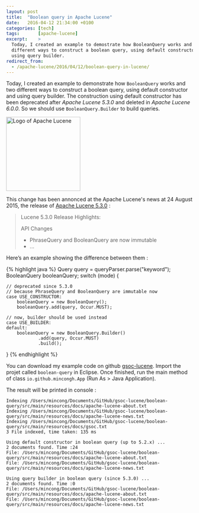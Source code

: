 ```yaml
---
layout: post
title:  "Boolean query in Apache Lucene"
date:   2016-04-12 21:34:00 +0100
categories: [tech]
tags:       [apache-lucene]
excerpt:    >
  Today, I created an example to demostrate how BooleanQuery works and two
  different ways to construct a boolean query, using default constructor and
  using query builder.
redirect_from:
  - /apache-lucene/2016/04/12/boolean-query-in-lucene/
---
```


Today, I created an example to demonstrate how `BooleanQuery` works and
two different ways to construct a boolean query, using default constructor and
using query builder. The construction using default constructor has been 
deprecated after _Apache Lucene 5.3.0_ and deleted in _Apache Lucene 6.0.0_. So 
we should use `BooleanQuery.Builder` to build queries.

<img src="{{ site.url }}/assets/logo-lucene.png" width="200" alt="Logo of Apache Lucene">

<!--more-->

This change has been annonced at the Apache Lucene's news at 24 August 2015,
the release of [Apache Lucene 5.3.0][2] :

> Lucene 5.3.0 Release Highlights:
>
> API Changes
>
> * PhraseQuery and BooleanQuery are now immutable
> * ...

Here’s an example showing the difference between them :

{% highlight java %}
Query query = queryParser.parse("keyword");
BooleanQuery booleanQuery;
switch (mode) {
    
    // deprecated since 5.3.0
    // because PhraseQuery and BooleanQuery are immutable now
    case USE_CONSTRUCTOR:
        booleanQuery = new BooleanQuery();
        booleanQuery.add(query, Occur.MUST);

    // now, builder should be used instead
    case USE_BUILDER:
    default:
        booleanQuery = new BooleanQuery.Builder()
                .add(query, Occur.MUST)
                .build();
}
{% endhighlight %}

You can download my example code on github [gsoc-lucene][1]. Import the projet 
called `boolean-query` in Eclipse. Once finished, run the main method of
class `io.github.mincongh.App` (Run As > Java Application).

The result will be printed in console :

```
Indexing /Users/mincong/Documents/GitHub/gsoc-lucene/boolean-query/src/main/resources/docs/apache-lucene-about.txt
Indexing /Users/mincong/Documents/GitHub/gsoc-lucene/boolean-query/src/main/resources/docs/apache-lucene-news.txt
Indexing /Users/mincong/Documents/GitHub/gsoc-lucene/boolean-query/src/main/resources/docs/gsoc.txt
3 File indexed, time taken: 135 ms

Using default constructor in boolean query (up to 5.2.x) ...
2 documents found. Time :24
File: /Users/mincong/Documents/GitHub/gsoc-lucene/boolean-query/src/main/resources/docs/apache-lucene-about.txt
File: /Users/mincong/Documents/GitHub/gsoc-lucene/boolean-query/src/main/resources/docs/apache-lucene-news.txt

Using query builder in boolean query (since 5.3.0) ...
2 documents found. Time :0
File: /Users/mincong/Documents/GitHub/gsoc-lucene/boolean-query/src/main/resources/docs/apache-lucene-about.txt
File: /Users/mincong/Documents/GitHub/gsoc-lucene/boolean-query/src/main/resources/docs/apache-lucene-news.txt
```

[1]: https://github.com/mincong-h/gsoc-lucene
[2]: https://lucene.apache.org/core/corenews.html#24-august-2015-apache-lucenetm-530-available
